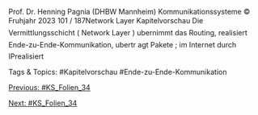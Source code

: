 Prof. Dr. Henning Pagnia (DHBW Mannheim) Kommunikationssysteme © Fruhjahr 2023 101 / 187Network Layer
Kapitelvorschau
Die Vermittlungsschicht ( Network Layer )
ubernimmt das Routing, realisiert Ende-zu-Ende-Kommunikation, ubertr agt
Pakete ; im Internet durch IPrealisiert

   Tags & Topics:
   #Kapitelvorschau
   #Ende-zu-Ende-Kommunikation

[Previous: #KS_Folien_34](KS_Folien_34.md)

[Next: #KS_Folien_34](KS_Folien_34.md)